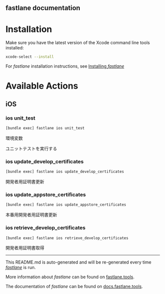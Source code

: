 fastlane documentation
----

# Installation

Make sure you have the latest version of the Xcode command line tools installed:

```sh
xcode-select --install
```

For _fastlane_ installation instructions, see [Installing _fastlane_](https://docs.fastlane.tools/#installing-fastlane)

# Available Actions

## iOS

### ios unit_test

```sh
[bundle exec] fastlane ios unit_test
```

環境変数

ユニットテストを実行する

### ios update_develop_certificates

```sh
[bundle exec] fastlane ios update_develop_certificates
```

開発者用証明書更新

### ios update_appstore_certificates

```sh
[bundle exec] fastlane ios update_appstore_certificates
```

本番用開発者用証明書更新

### ios retrieve_develop_certificates

```sh
[bundle exec] fastlane ios retrieve_develop_certificates
```

開発者用証明書取得

----

This README.md is auto-generated and will be re-generated every time [_fastlane_](https://fastlane.tools) is run.

More information about _fastlane_ can be found on [fastlane.tools](https://fastlane.tools).

The documentation of _fastlane_ can be found on [docs.fastlane.tools](https://docs.fastlane.tools).

